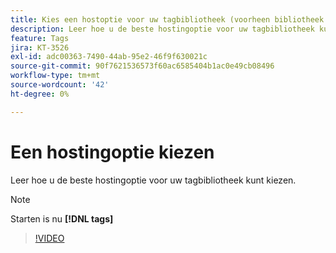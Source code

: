 ```yaml
---
title: Kies een hostoptie voor uw tagbibliotheek (voorheen bibliotheek starten)
description: Leer hoe u de beste hostingoptie voor uw tagbibliotheek kunt kiezen.
feature: Tags
jira: KT-3526
exl-id: adc00363-7490-44ab-95e2-46f9f630021c
source-git-commit: 90f7621536573f60ac6585404b1ac0e49cb08496
workflow-type: tm+mt
source-wordcount: '42'
ht-degree: 0%

---
```


# Een hostingoptie kiezen

Leer hoe u de beste hostingoptie voor uw tagbibliotheek kunt kiezen.

>[!NOTE]
>
> Starten is nu **[!DNL tags]**

>[!VIDEO](https://video.tv.adobe.com/v/28728/?quality=12&learn=on)
